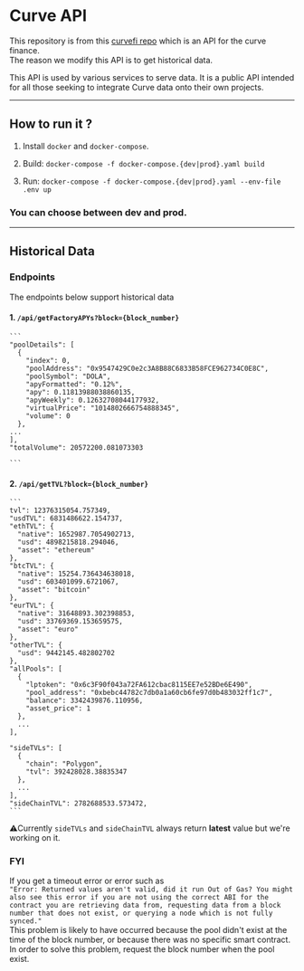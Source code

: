 # Curve API

This repository is from this [curvefi repo](https://github.com/curvefi/curve-api) which is an API for the curve finance.<br/>The reason we modify this API is to get historical data.

This API is used by various services to serve data. It is a public API intended for all those seeking to integrate Curve data onto their own projects.

---

## **How to run it ?**

1. Install `docker` and `docker-compose`.

2. Build: `docker-compose -f docker-compose.{dev|prod}.yaml build`

3. Run: `docker-compose -f docker-compose.{dev|prod}.yaml --env-file .env up `

### You can choose between **dev** and **prod**.

---

## **Historical Data**

### **Endpoints**

The endpoints below support historical data<br/>

#### 1. `/api/getFactoryAPYs?block={block_number}`

    ```
    "poolDetails": [
      {
        "index": 0,
        "poolAddress": "0x9547429C0e2c3A8B88C6833B58FCE962734C0E8C",
        "poolSymbol": "DOLA",
        "apyFormatted": "0.12%",
        "apy": 0.11813988038860135,
        "apyWeekly": 0.12632708044177932,
        "virtualPrice": "1014802666754888345",
        "volume": 0
      },
    ...
    ],
    "totalVolume": 20572200.081073303

    ```

#### 2. `/api/getTVL?block={block_number}`

    ```
    tvl": 12376315054.757349,
    "usdTVL": 6831486622.154737,
    "ethTVL": {
      "native": 1652987.7054902713,
      "usd": 4898215818.294046,
      "asset": "ethereum"
    },
    "btcTVL": {
      "native": 15254.736434638018,
      "usd": 603401099.6721067,
      "asset": "bitcoin"
    },
    "eurTVL": {
      "native": 31648893.302398853,
      "usd": 33769369.153659575,
      "asset": "euro"
    },
    "otherTVL": {
      "usd": 9442145.482802702
    },
    "allPools": [
      {
        "lptoken": "0x6c3F90f043a72FA612cbac8115EE7e52BDe6E490",
        "pool_address": "0xbebc44782c7db0a1a60cb6fe97d0b483032ff1c7",
        "balance": 3342439876.110956,
        "asset_price": 1
      },
      ...
    ],

    "sideTVLs": [
      {
        "chain": "Polygon",
        "tvl": 392428028.38835347
      },
      ...
    ],
    "sideChainTVL": 2782688533.573472,
    ```

⚠️Currently `sideTVLs` and `sideChainTVL` always return **latest** value but we're working on it.

### **FYI**

If you get a timeout error or error such as <br/>
`"Error: Returned values aren't valid, did it run Out of Gas? You might also see this error if you are not using the correct ABI for the contract you are retrieving data from, requesting data from a block number that does not exist, or querying a node which is not fully synced."`
<br/>
This problem is likely to have occurred because the pool didn't exist at the time of the block number, or because there was no specific smart contract. In order to solve this problem, request the block number when the pool exist.
